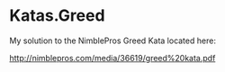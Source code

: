 Katas.Greed
===========

My solution to the NimblePros Greed Kata located here:

http://nimblepros.com/media/36619/greed%20kata.pdf

